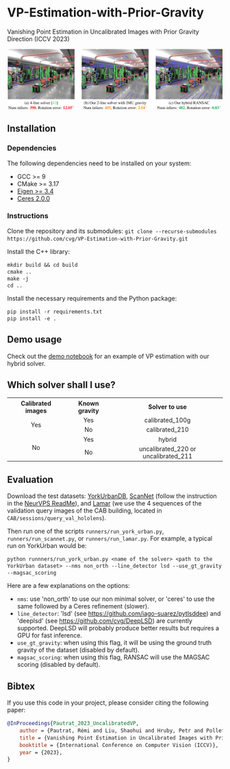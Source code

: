 # VP-Estimation-with-Prior-Gravity
Vanishing Point Estimation in Uncalibrated Images with Prior Gravity Direction (ICCV 2023)

![teaser](assets/images/teaser.png)

## Installation

### Dependencies

The following dependencies need to be installed on your system:
- GCC >= 9
- CMake >= 3.17
- [Eigen >= 3.4](https://eigen.tuxfamily.org)
- [Ceres 2.0.0](http://ceres-solver.org/)

### Instructions

Clone the repository and its submodules:
```git clone --recurse-submodules https://github.com/cvg/VP-Estimation-with-Prior-Gravity.git```

Install the C++ library:
```
mkdir build && cd build
cmake ..
make -j
cd ..
```

Install the necessary requirements and the Python package:
```
pip install -r requirements.txt
pip install -e .
```


## Demo usage

Check out the [demo notebook](notebooks/demo_vp_estimation_prior_gravity.ipynb) for an example of VP estimation with our hybrid solver.


## Which solver shall I use?

<table style="width:100%" align="center">
  <tr>
    <th align="center">Calibrated images</th>
    <th align="center">Known gravity</th>
    <th align="center">Solver to use</th>
  </tr>
  <tr>
    <td align="center" rowspan="2">Yes</td>
    <td align="center">Yes</td>
    <td align="center">calibrated_100g</td>
  </tr>
  <tr>
    <td align="center">No</td>
    <td align="center">calibrated_210</td>
  </tr>
  <tr>
    <td align="center" rowspan="2">No</td>
    <td align="center">Yes</td>
    <td align="center">hybrid</td>
  </tr>
  <tr>
    <td align="center">No</td>
    <td align="center">uncalibrated_220 or uncalibrated_211</td>
  </tr>
</table>


## Evaluation

Download the test datasets: [YorkUrbanDB](https://www.elderlab.yorku.ca/resources/york-urban-line-segment-database-information/), [ScanNet](http://www.scan-net.org/) (follow the instruction in the [NeurVPS ReadMe](https://github.com/zhou13/neurvps)), and [Lamar](https://lamar.ethz.ch/lamar/) (we use the 4 sequences of the validation query images of the CAB building, located in `CAB/sessions/query_val_hololens`).

Then run one of the scripts `runners/run_york_urban.py`, `runners/run_scannet.py`, or `runners/run_lamar.py`. For example, a typical run on YorkUrban would be:
```
python runnners/run_york_urban.py <name of the solver> <path to the YorkUrban dataset> --nms non_orth --line_detector lsd --use_gt_gravity --magsac_scoring
```

Here are a few explanations on the options:
- `nms`: use 'non_orth' to use our non minimal solver, or 'ceres' to use the same followed by a Ceres refinement (slower).
- `line_detector`: 'lsd' (see https://github.com/iago-suarez/pytlsddee) and 'deeplsd' (see https://github.com/cvg/DeepLSD) are currently supported. DeepLSD will probably produce better results but requires a GPU for fast inference.
- `use_gt_gravity`: when using this flag, it will be using the ground truth gravity of the dataset (disabled by default).
- `magsac_scoring`: when using this flag, RANSAC will use the MAGSAC scoring (disabled by default).


## Bibtex
If you use this code in your project, please consider citing the following paper:
```bibtex
@InProceedings{Pautrat_2023_UncalibratedVP,
    author = {Pautrat, Rémi and Liu, Shaohui and Hruby, Petr and Pollefeys, Marc and Barath, Daniel},
    title = {Vanishing Point Estimation in Uncalibrated Images with Prior Gravity Direction},
    booktitle = {International Conference on Computer Vision (ICCV)},
    year = {2023},
}
```
